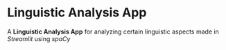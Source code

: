 # Linguistic Analysis App

A **Linguistic Analysis App** for analyzing certain linguistic aspects made in _Streamlit_ using _spaCy_